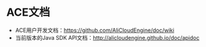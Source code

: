 ACE文档
===========================

- ACE用户开发文档：<https://github.com/AliCloudEngine/doc/wiki>
- 当前版本的Java SDK API文档：<http://alicloudengine.github.io/doc/apidoc>

